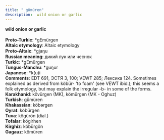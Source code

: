 ```yaml
---
title: " gümüren"
description:  wild onion or garlic
---
```

<strong> wild onion or garlic</strong><br><br>
<strong>Proto-Turkic</strong>:  *gEmürgen<br>
<strong>Altaic etymology</strong>:  Altaic etymology<br>
<strong> Proto-Altaic</strong>:  *gi̯aŋu<br>
<strong>Russian meaning</strong>:  дикий лук или чеснок<br>
<strong>Turkic</strong>:  *gEmürgen<br>
<strong>Tungus-Manchu</strong>:  *guŋur<br>
<strong>Japanese</strong>:  *k(u)i<br>
<strong>Comments</strong>:  EDT 691, ЭСТЯ 3, 100; VEWT 285; Лексика 124. Sometimes explained as derived from köbür- 'to foam' (see VEWT ibid.); this seems a folk etymology, but may explain the irregular -b- in some of the forms.<br>
<strong>Karakhanid</strong>:  kövürgen (MK), kömürgen (MK - Oghuz)<br>
<strong>Turkish</strong>:  gümüren<br>
<strong>Khakassian</strong>:  köbǝrgen<br>
<strong>Oyrat</strong>:  köbürgen<br>
<strong>Tuva</strong>:  kögürön (dial.)<br>
<strong>Tofalar</strong>:  kögirhen<br>
<strong>Kirghiz</strong>:  köbürgön<br>
<strong>Gagauz</strong>:  kömüren<br>


